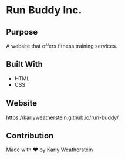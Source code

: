 # Run Buddy Inc.

## Purpose

A website that offers fitness training services.

## Built With

- HTML
- CSS

## Website

https://karlyweatherstein.github.io/run-buddy/

## Contribution

Made with ❤️ by Karly Weatherstein
